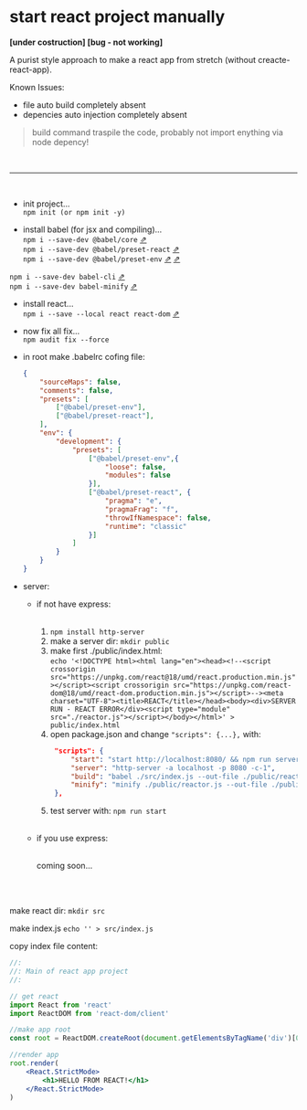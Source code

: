 # start react project manually

<b>[under costruction] [bug - not working]</b>

A purist style approach to make a react app from stretch (without creacte-react-app).

Known Issues:
- file auto build completely absent
- depencies auto injection completely absent

> build command traspile the code, probably not import enything via node depency!

<br>

---

<br>

- init project...<br>
`npm init (or npm init -y)`<br>

- install babel (for jsx and compiling)...<br>
`npm i --save-dev @babel/core` [⇗](https://babeljs.io/docs/en/babel-preset-react)<br>
`npm i --save-dev @babel/preset-react` [⇗](https://babeljs.io/docs/en/babel-preset-react)<br>
`npm i --save-dev @babel/preset-env` [⇗](https://github.com/rollup/rollup-plugin-babel) [⇗](https://github.com/rollup/rollup-plugin-babel)<br>
<!-- `npm i --save-dev babel-plugin-module-resolver` [⇗](https://github.com/tleunen/babel-plugin-module-resolver/blob/master/DOCS.md)<br> -->
<!-- `npm i --save-dev rollup-plugin-babel@latest` [⇗](https://babeljs.io/docs/en/babel-cli)<br> -->
`npm i --save-dev babel-cli` [⇗](https://babeljs.io/docs/en/babel-cli)<br>
`npm i --save-dev babel-minify` [⇗](https://babeljs.io/docs/en/babel-minify)<br>

- install react...<br>
`npm i --save --local react react-dom` [⇗](https://www.taniarascia.com/getting-started-with-react/)<br>

- now fix all fix...<br>
`npm audit fix --force`

- in root make .babelrc cofing file:
	```json
	{
		"sourceMaps": false,
		"comments": false,
		"presets": [
			["@babel/preset-env"],
			["@babel/preset-react"],
		],
		"env": {
			"development": {
				"presets": [
					["@babel/preset-env",{
						"loose": false,
						"modules": false
					}],
					["@babel/preset-react", {
						"pragma": "e",
						"pragmaFrag": "f",
						"throwIfNamespace": false,
						"runtime": "classic"
					}]
				]
			}
		}
	}
	```

- server:

  - if not have express:<br><br>

    1. `npm install http-server`
    2. make a server dir: `mkdir public`<br>
    3. make first ./public/index.html:<br>
    `echo '<!DOCTYPE html><html lang="en"><head><!--<script crossorigin src="https://unpkg.com/react@18/umd/react.production.min.js"></script><script crossorigin src="https://unpkg.com/react-dom@18/umd/react-dom.production.min.js"></script>--><meta charset="UTF-8"><title>REACT</title></head><body><div>SERVER RUN - REACT ERROR</div><script type="module" src="./reactor.js"></script></body></html>' > public/index.html`
    1. open package.json and change
       ```"scripts": {...},``` 
       with:
       ```json
		"scripts": {
			"start": "start http://localhost:8080/ && npm run server",
			"server": "http-server -a localhost -p 8080 -c-1",
			"build": "babel ./src/index.js --out-file ./public/reactor.js --source-maps inline && npm run minify",
			"minify": "minify ./public/reactor.js --out-file ./public/reactor.js"
		},
        ```
    5. test server with: `npm run start`<br><br>


  - if you use express:<br><br>

	coming soon...

<br><br>

make react dir:
`mkdir src`

make index.js
`echo '' > src/index.js`

copy index file content:

```jsx
//:
//: Main of react app project
//:

// get react
import React from 'react'
import ReactDOM from 'react-dom/client'

//make app root
const root = ReactDOM.createRoot(document.getElementsByTagName('div')[0])

//render app
root.render(
	<React.StrictMode>
		<h1>HELLO FROM REACT!</h1>
	</React.StrictMode>
)
```